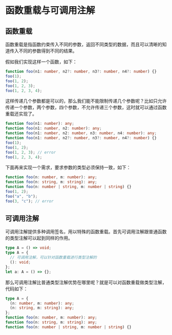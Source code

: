 # 函数重载与可调用注解

## 函数重载

函数重载是指函数约束传入不同的参数，返回不同类型的数据，而且可以清晰的知道传入不同的参数得到不同的结果。

假如我们实现这样一个函数，如下：

```typescript
function foo(n1: number, n2?: number, n3?: number, n4?: number) {}
foo(1);
foo(1, 2);
foo(1, 2, 3);
foo(1, 2, 3, 4);
```

这样传递几个参数都是可以的，那么我们能不能限制传递几个参数呢？比如只允许传递一个参数，两个参数，四个参数，不允许传递三个参数，这时就可以通过函数重载还实现了。

```typescript
function foo(n1: number): any;
function foo(n1: number, n2: number): any;
function foo(n1: number, n2: number, n3: number, n4: number): any;
function foo(n1: number, n2?: number, n3?: number, n4?: number) {}
foo(1);
foo(1, 2);
foo(1, 2, 3); // error
foo(1, 2, 3, 4);
```

下面再来实现一个需求，要求参数的类型必须保持一致，如下：

```typescript
function foo(n: number, m: number): any;
function foo(n: string, m: string): any;
function foo(n: number | string, m: number | string) {}
foo(1, 2);
foo("a", "b");
foo(3, "c"); // error
```

## 可调用注解

可调用注解提供多种调用签名，用以特殊的函数重载。首先可调用注解跟普通函数的类型注解可以起到同样的作用。

```typescript
type A = () => void;
type A = {
  // 可调用注解，可以针对函数重载进行类型注解的
  (): void;
};
let a: A = () => {};
```

那么可调用注解比普通类型注解优势在哪里呢？就是可以对函数重载做类型注解，代码如下：

```typescript
type A = {
  (n: number, m: number): any;
  (n: string, m: string): any;
};
function foo(n: number, m: number): any;
function foo(n: string, m: string): any;
function foo(n: number | string, m: number | string) {}
```
